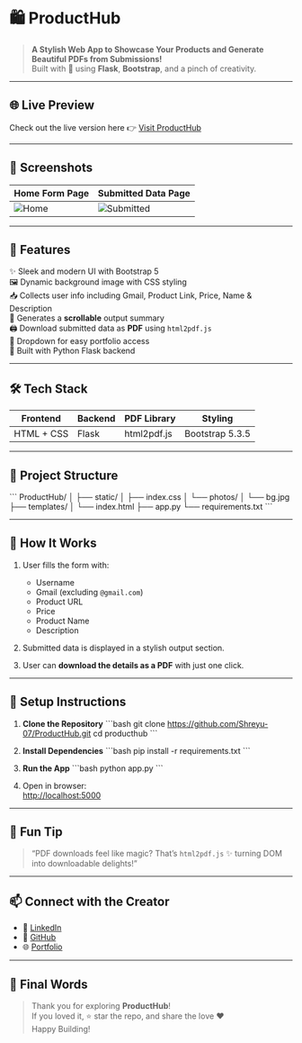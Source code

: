 # 🛍️ ProductHub

> **A Stylish Web App to Showcase Your Products and Generate Beautiful PDFs from Submissions!**  
> Built with 💖 using **Flask**, **Bootstrap**, and a pinch of creativity.

---

## 🌐 Live Preview

Check out the live version here 👉 [Visit ProductHub](https://your-deployment-link.com)

---

## 📸 Screenshots

| Home Form Page | Submitted Data Page |
|----------------|---------------------|
| ![Home](static/photos/home-preview.jpg) | ![Submitted](static/photos/submit-preview.jpg) |

---

## 🚀 Features

✨ Sleek and modern UI with Bootstrap 5  
🖼️ Dynamic background image with CSS styling  
📥 Collects user info including Gmail, Product Link, Price, Name & Description  
📄 Generates a **scrollable** output summary  
🖨️ Download submitted data as **PDF** using `html2pdf.js`  
🔗 Dropdown for easy portfolio access  
🦾 Built with Python Flask backend

---

## 🛠️ Tech Stack

| Frontend        | Backend  | PDF Library | Styling         |
|-----------------|----------|-------------|------------------|
| HTML + CSS      | Flask    | html2pdf.js | Bootstrap 5.3.5 |

---

## 📂 Project Structure

\`\`\`
ProductHub/
│
├── static/
│   ├── index.css
│   └── photos/
│       └── bg.jpg
├── templates/
│   └── index.html
├── app.py
└── requirements.txt
\`\`\`

---

## 🧠 How It Works

1. User fills the form with:
   - Username
   - Gmail (excluding `@gmail.com`)
   - Product URL
   - Price
   - Product Name
   - Description

2. Submitted data is displayed in a stylish output section.

3. User can **download the details as a PDF** with just one click.

---

## 🔧 Setup Instructions

1. **Clone the Repository**
   \`\`\`bash
   git clone https://github.com/Shreyu-07/ProductHub.git
   cd producthub
   \`\`\`

2. **Install Dependencies**
   \`\`\`bash
   pip install -r requirements.txt
   \`\`\`

3. **Run the App**
   \`\`\`bash
   python app.py
   \`\`\`

4. Open in browser:  
   [http://localhost:5000](http://localhost:5000)

---

## 🧩 Fun Tip

> “PDF downloads feel like magic? That’s `html2pdf.js` ✨ turning DOM into downloadable delights!”

---

## 📫 Connect with the Creator

- 🔗 [LinkedIn](https://in.linkedin.com/in/shreyas-shridhar-kulkarni-946a0225a)
- 🐙 [GitHub](https://github.com/Shreyu-07)
- 🌐 [Portfolio](https://shreyasshridharkulkarni.netlify.app/)

---



## 🎉 Final Words

> Thank you for exploring **ProductHub**!  
> If you loved it, ⭐️ star the repo, and share the love ❤️  
> Happy Building!
